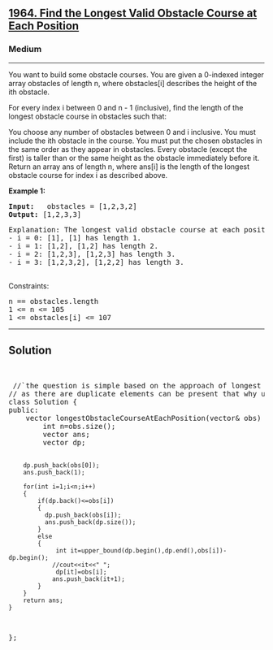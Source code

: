 
<h2><a href="https://leetcode.com/problems/find-the-longest-valid-obstacle-course-at-each-position/description/">1964. Find the Longest Valid Obstacle Course at Each Position</a></h2>
<h3>Medium</h3>
<hr>
<div><p>
You want to build some obstacle courses. You are given a 0-indexed integer array obstacles of length n, where obstacles[i] describes the height of the ith obstacle.

For every index i between 0 and n - 1 (inclusive), find the length of the longest obstacle course in obstacles such that:

You choose any number of obstacles between 0 and i inclusive.
You must include the ith obstacle in the course.
You must put the chosen obstacles in the same order as they appear in obstacles.
Every obstacle (except the first) is taller than or the same height as the obstacle immediately before it.
Return an array ans of length n, where ans[i] is the length of the longest obstacle course for index i as described above.
</p>


<p><strong>Example 1:</strong></p>
<pre><strong>Input:</strong>   obstacles = [1,2,3,2]
<strong>Output:</strong> [1,2,3,3]
</pre>
<pre>
Explanation: The longest valid obstacle course at each position is:
- i = 0: [1], [1] has length 1.
- i = 1: [1,2], [1,2] has length 2.
- i = 2: [1,2,3], [1,2,3] has length 3.
- i = 3: [1,2,3,2], [1,2,2] has length 3.
  </pre>

Constraints:
<pre>
n == obstacles.length
1 <= n <= 105
1 <= obstacles[i] <= 107
</pre>
<hr>
 <h2><strong><b>Solution</b></strong></h2>
 <br>
 <pre>
 //`the question is simple based on the approach of longest increasing subsequenece 
// as there are duplicate elements can be present that why use upper bound intead of lower bound at each point iterator is the answer
class Solution {
public:
    vector<int> longestObstacleCourseAtEachPosition(vector<int>& obs) {
        int n=obs.size();
        vector<int> ans;
        vector<int> dp;

        dp.push_back(obs[0]); 
        ans.push_back(1);
        
        for(int i=1;i<n;i++)
        {
            if(dp.back()<=obs[i]) 
            {
              dp.push_back(obs[i]); 
              ans.push_back(dp.size());
            }
            else
            {
                 int it=upper_bound(dp.begin(),dp.end(),obs[i])-dp.begin();
                //cout<<it<<" ";
                 dp[it]=obs[i];
                ans.push_back(it+1);  
            }
        }
        return ans;
    }
};
 </pre>

